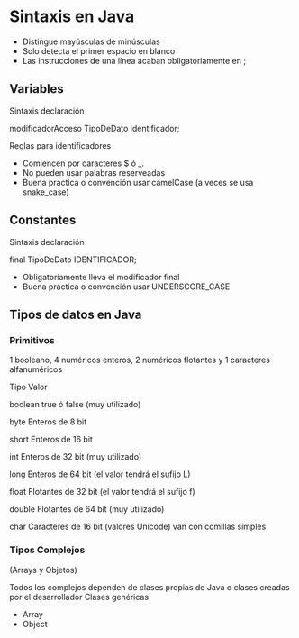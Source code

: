 # Sintaxis en Java

- Distingue mayúsculas de minúsculas
- Solo detecta el primer espacio en blanco
- Las instrucciones de una línea acaban
obligatoriamente en ;

## Variables

Sintaxis declaración

modificadorAcceso TipoDeDato identificador;

Reglas para identificadores

- Comiencen por caracteres $ ó _.
- No pueden usar palabras reserveadas
- Buena practica o convención usar camelCase
(a veces se usa snake_case)

## Constantes 

Sintaxis declaración

final TipoDeDato IDENTIFICADOR;

- Obligatoriamente lleva el modificador final
- Buena práctica o convención usar UNDERSCORE_CASE

## Tipos de datos en Java

### Primitivos

1 booleano, 4 numéricos enteros, 2 numéricos flotantes y 1 caracteres
alfanuméricos

Tipo        Valor

boolean     true ó false (muy utilizado)

byte        Enteros de 8 bit

short       Enteros de 16 bit

int         Enteros de 32 bit (muy utilizado)

long        Enteros de 64 bit (el valor tendrá el sufijo L)

float       Flotantes de 32 bit (el valor tendrá el sufijo f)

double      Flotantes de 64 bit (muy utilizado)

char        Caracteres de 16 bit (valores Unicode) van con
            comillas simples

### Tipos Complejos
(Arrays y Objetos)

Todos los complejos dependen de clases propias de Java o clases
creadas por el desarrollador
Clases genéricas

- Array
- Object 
